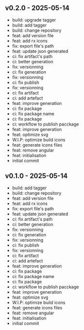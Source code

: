 ## v0.2.0 - 2025-05-14
- build: upgrade tagger
- build: add tagger
- build: change repository
- feat: add version file
- feat: add rx icons
- fix: export file's path
- feat: update json generated
- ci: fix artifact's path
- ci: better generation
- fix: versionning
- ci: fix generation
- fix: versionning
- ci: fix publish
- fix: versionning
- ci: fix artifact
- ci: add artefact
- feat: improve generation
- ci: fix package
- ci: fix package name
- ci: fix package
- ci: workflow to publish pacckage
- feat: improve generation
- feat: optimize svg
- W.I.P: optimize build icons
- feat: generate icons files
- feat: remove angular
- feat: initialisation
- initial commit

## v0.1.0 - 2025-05-14
- build: add tagger
- build: change repository
- feat: add version file
- feat: add rx icons
- fix: export file's path
- feat: update json generated
- ci: fix artifact's path
- ci: better generation
- fix: versionning
- ci: fix generation
- fix: versionning
- ci: fix publish
- fix: versionning
- ci: fix artifact
- ci: add artefact
- feat: improve generation
- ci: fix package
- ci: fix package name
- ci: fix package
- ci: workflow to publish pacckage
- feat: improve generation
- feat: optimize svg
- W.I.P: optimize build icons
- feat: generate icons files
- feat: remove angular
- feat: initialisation
- initial commit

